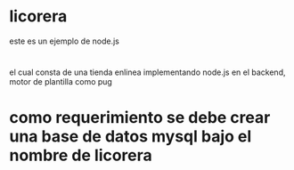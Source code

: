 # licorera
este es  un ejemplo de node.js 

#
el cual consta de una tienda enlinea implementando node.js en el backend, motor de plantilla como pug


# como requerimiento se debe crear una base de datos mysql bajo el nombre de licorera
